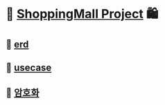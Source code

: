 # 🛒 [ShoppingMall Project](https://github.com/hanseonghye/ShoppingmallProject/wiki/Home%F0%9F%9B%92) 🛍

## 🔗 [erd](https://github.com/hanseonghye/ShoppingmallProject/wiki/erd%E2%9B%93%EF%B8%8F)

## 🔗 [usecase](https://github.com/hanseonghye/ShoppingmallProject/wiki/usecase-%F0%9F%8D%B0)

## 🔗 [암호화](https://github.com/hanseonghye/ShoppingmallProject/wiki/%EC%95%94%ED%98%B8%ED%99%94%F0%9F%94%90)

